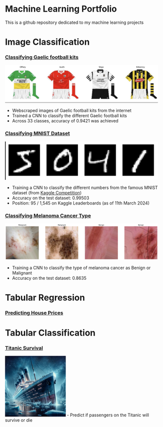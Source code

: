 # Machine Learning Portfolio

This is a github repository dedicated to my machine learning projects


# Image Classification

### [Classifying Gaelic football kits](ImageClassification/gaelicJerseys.ipynb)

![Alt text](Images/gaelicJerseyProject.png)

- Webscraped images of Gaelic football kits from the internet
- Trained a CNN to classify the different Gaelic football kits
- Across 33 classes, accuracy of 0.9421 was achieved

### [Classifying MNIST Dataset](ImageClassification/mnist.ipynb)

![Alt text](Images/mnist.png)

- Training a CNN to classify the different numbers from the famous MNIST dataset (from  [Kaggle Competition](https://www.kaggle.com/competitions/digit-recognizer/overview))
- Accuracy on the test dataset: 0.99503
- Position: 95 / 1,545 on Kaggle Leaderboards (as of 11th March 2024)

### [Classifying Melanoma Cancer Type](ImageClassification/mnist.ipynb)

![Alt text](Images/cancer.png)

- Training a CNN to classify the type of melanoma cancer as Benign or Malignant
- Accuracy on the test dataset: 0.8635

<!-- ----------------------------------------------------------------------- -->
<!-- ----------------------------------------------------------------------- -->
# Tabular Regression

### [Predicting House Prices](ImageClassification/mnist.ipynb)

<!-- ----------------------------------------------------------------------- -->
<!-- ----------------------------------------------------------------------- -->
# Tabular Classification

### [Titanic Survival](tabularClassification/titanic.ipynb)

<img src="Images/Titanic.png" alt="Alt text" width="200" height="200">
- Predict if passengers on the Titanic will survive or die

<!--### [Iris Flowers](ImageClassification/irisFlowers.ipynb)
- Very simple dataset
- Accuracy on the test dataset: 1.0

### [Heart Disease](ImageClassification/heart.ipynb)
- Very simple dataset
- Accuracy on the test dataset: 1.0 -->


